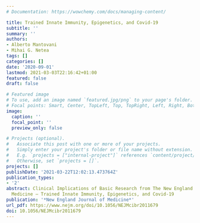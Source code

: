 ```yaml
---
# Documentation: https://wowchemy.com/docs/managing-content/

title: Trained Innate Immunity, Epigenetics, and Covid-19
subtitle: ''
summary: ''
authors:
- Alberto Mantovani
- Mihai G. Netea
tags: []
categories: []
date: '2020-09-01'
lastmod: 2021-03-03T22:16:42+01:00
featured: false
draft: false

# Featured image
# To use, add an image named `featured.jpg/png` to your page's folder.
# Focal points: Smart, Center, TopLeft, Top, TopRight, Left, Right, BottomLeft, Bottom, BottomRight.
image:
  caption: ''
  focal_point: ''
  preview_only: false

# Projects (optional).
#   Associate this post with one or more of your projects.
#   Simply enter your project's folder or file name without extension.
#   E.g. `projects = ["internal-project"]` references `content/project/deep-learning/index.md`.
#   Otherwise, set `projects = []`.
projects: []
publishDate: '2021-03-22T12:02:13.473764Z'
publication_types:
- '2'
abstract: Clinical Implications of Basic Research from The New England Journal of
  Medicine — Trained Innate Immunity, Epigenetics, and Covid-19
publication: '*New England Journal of Medicine*'
url_pdf: https://www.nejm.org/doi/10.1056/NEJMcibr2011679
doi: 10.1056/NEJMcibr2011679
---
```

